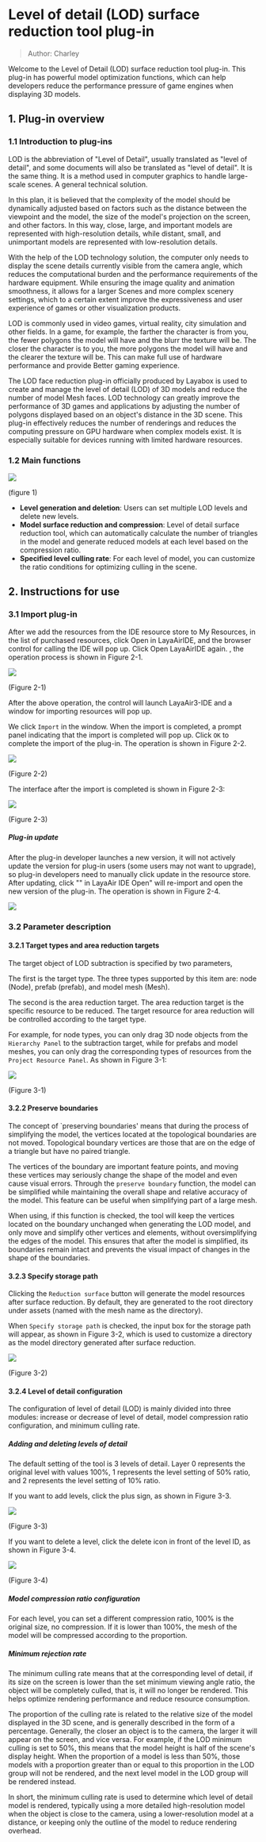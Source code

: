 # Level of detail (LOD) surface reduction tool plug-in

> Author: Charley

Welcome to the Level of Detail (LOD) surface reduction tool plug-in. This plug-in has powerful model optimization functions, which can help developers reduce the performance pressure of game engines when displaying 3D models.

## 1. Plug-in overview

### 1.1 Introduction to plug-ins

LOD is the abbreviation of "Level of Detail", usually translated as "level of detail", and some documents will also be translated as "level of detail". It is the same thing. It is a method used in computer graphics to handle large-scale scenes. A general technical solution.

In this plan, it is believed that the complexity of the model should be dynamically adjusted based on factors such as the distance between the viewpoint and the model, the size of the model's projection on the screen, and other factors. In this way, close, large, and important models are represented with high-resolution details, while distant, small, and unimportant models are represented with low-resolution details.

With the help of the LOD technology solution, the computer only needs to display the scene details currently visible from the camera angle, which reduces the computational burden and the performance requirements of the hardware equipment. While ensuring the image quality and animation smoothness, it allows for a larger Scenes and more complex scenery settings, which to a certain extent improve the expressiveness and user experience of games or other visualization products.

LOD is commonly used in video games, virtual reality, city simulation and other fields. In a game, for example, the farther the character is from you, the fewer polygons the model will have and the blurr the texture will be. The closer the character is to you, the more polygons the model will have and the clearer the texture will be. This can make full use of hardware performance and provide Better gaming experience.

The LOD face reduction plug-in officially produced by Layabox is used to create and manage the level of detail (LOD) of 3D models and reduce the number of model Mesh faces. LOD technology can greatly improve the performance of 3D games and applications by adjusting the number of polygons displayed based on an object's distance in the 3D scene. This plug-in effectively reduces the number of renderings and reduces the computing pressure on GPU hardware when complex models exist. It is especially suitable for devices running with limited hardware resources.

### 1.2 Main functions

![](img/1.png)

(figure 1)

- **Level generation and deletion**: Users can set multiple LOD levels and delete new levels.
- **Model surface reduction and compression**: Level of detail surface reduction tool, which can automatically calculate the number of triangles in the model and generate reduced models at each level based on the compression ratio.
- **Specified level culling rate**: For each level of model, you can customize the ratio conditions for optimizing culling in the scene.

## 2. Instructions for use

### 3.1 Import plug-in

After we add the resources from the IDE resource store to My Resources, in the list of purchased resources, click Open in LayaAirIDE, and the browser control for calling the IDE will pop up. Click Open LayaAirIDE again. , the operation process is shown in Figure 2-1.

![](img/2-1.png)

(Figure 2-1)

After the above operation, the control will launch LayaAir3-IDE and a window for importing resources will pop up.

We click `Import` in the window. When the import is completed, a prompt panel indicating that the import is completed will pop up. Click `OK` to complete the import of the plug-in. The operation is shown in Figure 2-2.

![](img/2-2.png)

(Figure 2-2)

The interface after the import is completed is shown in Figure 2-3:

![](img/2-3.png)

(Figure 2-3)

##### Plug-in update

After the plug-in developer launches a new version, it will not actively update the version for plug-in users (some users may not want to upgrade), so plug-in developers need to manually click update in the resource store. After updating, click "" in LayaAir IDE Open" will re-import and open the new version of the plug-in. The operation is shown in Figure 2-4.

![](img/2-4.png)

### 3.2 Parameter description

#### 3.2.1 Target types and area reduction targets

The target object of LOD subtraction is specified by two parameters,

The first is the target type. The three types supported by this item are: node (Node), prefab (prefab), and model mesh (Mesh).

The second is the area reduction target. The area reduction target is the specific resource to be reduced. The target resource for area reduction will be controlled according to the target type.

For example, for node types, you can only drag 3D node objects from the `Hierarchy Panel` to the subtraction target, while for prefabs and model meshes, you can only drag the corresponding types of resources from the `Project Resource Panel`. As shown in Figure 3-1:

![](img/3-1.png)

(Figure 3-1)

#### 3.2.2 Preserve boundaries

The concept of `preserving boundaries' means that during the process of simplifying the model, the vertices located at the topological boundaries are not moved. Topological boundary vertices are those that are on the edge of a triangle but have no paired triangle.

The vertices of the boundary are important feature points, and moving these vertices may seriously change the shape of the model and even cause visual errors. Through the `preserve boundary` function, the model can be simplified while maintaining the overall shape and relative accuracy of the model. This feature can be useful when simplifying part of a large mesh.

When using, if this function is checked, the tool will keep the vertices located on the boundary unchanged when generating the LOD model, and only move and simplify other vertices and elements, without oversimplifying the edges of the model. This ensures that after the model is simplified, its boundaries remain intact and prevents the visual impact of changes in the shape of the boundaries.

#### 3.2.3 Specify storage path

Clicking the `Reduction surface` button will generate the model resources after surface reduction. By default, they are generated to the root directory under assets (named with the mesh name as the directory).

When `Specify storage path` is checked, the input box for the storage path will appear, as shown in Figure 3-2, which is used to customize a directory as the model directory generated after surface reduction.

![](img/3-2.png)

(Figure 3-2)

#### 3.2.4 Level of detail configuration

The configuration of level of detail (LOD) is mainly divided into three modules: increase or decrease of level of detail, model compression ratio configuration, and minimum culling rate.

##### Adding and deleting levels of detail

The default setting of the tool is 3 levels of detail. Layer 0 represents the original level with values ​​​​100%, 1 represents the level setting of 50% ratio, and 2 represents the level setting of 10% ratio.

If you want to add levels, click the plus sign, as shown in Figure 3-3.

![](img/3-3.png)

(Figure 3-3)

If you want to delete a level, click the delete icon in front of the level ID, as shown in Figure 3-4.

![](img/3-4.png)

(Figure 3-4)

##### Model compression ratio configuration

For each level, you can set a different compression ratio, 100% is the original size, no compression. If it is lower than 100%, the mesh of the model will be compressed according to the proportion.

##### Minimum rejection rate

The minimum culling rate means that at the corresponding level of detail, if its size on the screen is lower than the set minimum viewing angle ratio, the object will be completely culled, that is, it will no longer be rendered. This helps optimize rendering performance and reduce resource consumption.

The proportion of the culling rate is related to the relative size of the model displayed in the 3D scene, and is generally described in the form of a percentage. Generally, the closer an object is to the camera, the larger it will appear on the screen, and vice versa. For example, if the LOD minimum culling is set to 50%, this means that the model height is half of the scene's display height. When the proportion of a model is less than 50%, those models with a proportion greater than or equal to this proportion in the LOD group will not be rendered, and the next level model in the LOD group will be rendered instead.

In short, the minimum culling rate is used to determine which level of detail model is rendered, typically using a more detailed high-resolution model when the object is close to the camera, using a lower-resolution model at a distance, or keeping only the outline of the model to reduce rendering overhead.

